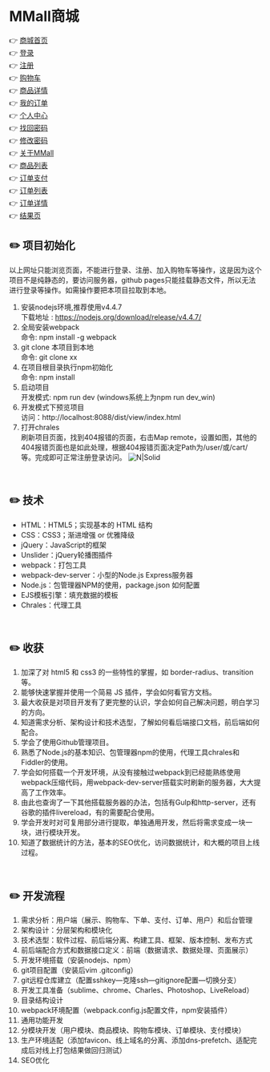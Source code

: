 # MMall商城

👉 [商城首页](https://chasen8.github.io/MMall/dist/view/index.html)<br>
👉 [登录](https://chasen8.github.io/MMall/dist/view/user-login.html)<br>
👉 [注册](https://chasen8.github.io/MMall/dist/view/user-register.html)<br>
👉 [购物车](https://chasen8.github.io/MMall/dist/view/cart.html)<br>
👉 [商品详情](https://chasen8.github.io/MMall/dist/view/detail.html)<br>
👉 [我的订单](https://chasen8.github.io/MMall/dist/view/order-list.html)<br>
👉 [个人中心](https://chasen8.github.io/MMall/dist/view/user-center.html)<br>
👉 [找回密码](https://chasen8.github.io/MMall/dist/view/user-pass-reset.html)<br>
👉 [修改密码](https://chasen8.github.io/MMall/dist/view/user-pass-update.html)<br>
👉 [关于MMall](https://chasen8.github.io/MMall/dist/view/about.html)<br>
👉 [商品列表](https://chasen8.github.io/MMall/dist/view/list.html?keyword=%E6%89%8B%E6%9C%BA)<br>
👉 [订单支付](https://chasen8.github.io/MMall/dist/view/payment.html)<br>
👉 [订单列表](https://chasen8.github.io/MMall/dist/view/order-list.html)<br>
👉 [订单详情](https://chasen8.github.io/MMall/dist/view/order-detail.html)<br>
👉 [结果页](https://chasen8.github.io/MMall/dist/view/result.html)<br>

## ✏️ 项目初始化
以上网址只能浏览页面，不能进行登录、注册、加入购物车等操作，这是因为这个项目不是纯静态的，要访问服务器，github pages只能挂载静态文件，所以无法进行登录等操作。如需操作要把本项目拉取到本地。

1. 安装nodejs环境,推荐使用v4.4.7<br>
下载地址 : https://nodejs.org/download/release/v4.4.7/ 
1. 全局安装webpack<br>
命令: npm install -g webpack
1. git clone 本项目到本地<br>
命令: git clone xx
1. 在项目根目录执行npm初始化<br>
命令: npm install
1. 启动项目<br>
开发模式: npm run dev (windows系统上为npm run dev_win)
1. 开发模式下预览项目<br>
访问：http://localhost:8088/dist/view/index.html
1. 打开chrales<br>
刷新项目页面，找到404报错的页面，右击Map remote，设置如图，其他的404报错页面也是如此处理，根据404报错页面决定Path为/user/或/cart/等。完成即可正常注册登录访问。
![N|Solid](http://m.qpic.cn/psb?/V14DPIsG3ADUGY/XkpQnu5YKP5Wa9iofwhjChouD8bmD0HdkwYAvgOnhR4!/b/dGcBAAAAAAAA&bo=iAM7AgAAAAADJ7A!&rf=viewer_4)


<br/>

## ✏️ 技术

- HTML：HTML5；实现基本的 HTML 结构
- CSS：CSS3；渐进增强 or 优雅降级
- jQuery：JavaScript的框架
- Unslider：jQuery轮播图插件
- webpack：打包工具
- webpack-dev-server：小型的Node.js Express服务器
- Node.js：包管理器NPM的使用，package.json 如何配置
- EJS模板引擎：填充数据的模板
- Chrales：代理工具
<br>

## ✏️ 收获

1. 加深了对 html5 和 css3 的一些特性的掌握，如 border-radius、transition 等。
1. 能够快速掌握并使用一个简易 JS 插件，学会如何看官方文档。
1. 最大收获是对项目开发有了更完整的认识，学会如何自己解决问题，明白学习的方向。
1. 知道需求分析、架构设计和技术选型，了解如何看后端接口文档，前后端如何配合。
1. 学会了使用Github管理项目。
1. 熟悉了Node.js的基本知识、包管理器npm的使用，代理工具chrales和Fiddler的使用。
1. 学会如何搭载一个开发环境，从没有接触过webpack到已经能熟练使用webpack压缩代码，用webpack-dev-server搭载实时刷新的服务器，大大提高了工作效率。
1. 由此也查询了一下其他搭载服务器的办法，包括有Gulp和http-server，还有谷歌的插件livereload，有的需要配合使用。
1. 学会开发时对可复用部分进行提取，单独通用开发，然后将需求变成一块一块，进行模块开发。
1. 知道了数据统计的方法，基本的SEO优化，访问数据统计，和大概的项目上线过程。
<br>

## ✏️ 开发流程

1. 需求分析：用户端（展示、购物车、下单、支付、订单、用户）和后台管理
1. 架构设计：分层架构和模块化
1. 技术选型：软件过程、前后端分离、构建工具、框架、版本控制、发布方式
1. 前后端配合方式和数据接口定义：前端（数据请求、数据处理、页面展示）
1. 开发环境搭载（安装nodejs、npm）
1. git项目配置（安装后vim .gitconfig）
1. git远程仓库建立（配置sshkey—克隆ssh—gitignore配置—切换分支）
1. 开发工具准备（sublime、chrome、Charles、Photoshop、LiveReload）
1. 目录结构设计
1. webpack环境配置（webpack.config.js配置文件，npm安装插件）
1. 通用功能开发
1. 分模块开发（用户模块、商品模块、购物车模块、订单模块、支付模块）
1. 生产环境适配（添加favicon、线上域名的分离、添加dns-prefetch、适配完成后对线上打包结果做回归测试）
1. SEO优化

